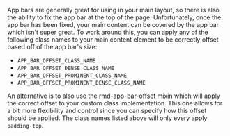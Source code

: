 App bars are generally great for using in your main layout, so there is also the
ability to fix the app bar at the top of the page. Unfortunately, once the app
bar has been fixed, your main content can be covered by the app bar which isn't
super great. To work around this, you can apply any of the following class names
to your main content element to be correctly offset based off of the app bar's
size:

- `APP_BAR_OFFSET_CLASS_NAME`
- `APP_BAR_OFFSET_DENSE_CLASS_NAME`
- `APP_BAR_OFFSET_PROMINENT_CLASS_NAME`
- `APP_BAR_OFFSET_PROMINENT_DENSE_CLASS_NAME`

An alternative is to also use the
[rmd-app-bar-offset mixin](sassdoc#mixin-rmd-app-bar-offset) which will apply
the correct offset to your custom class implementation. This one allows for a
bit more flexibility and control since you can specify how this offset should be
applied. The class names listed above will only every apply `padding-top`.
